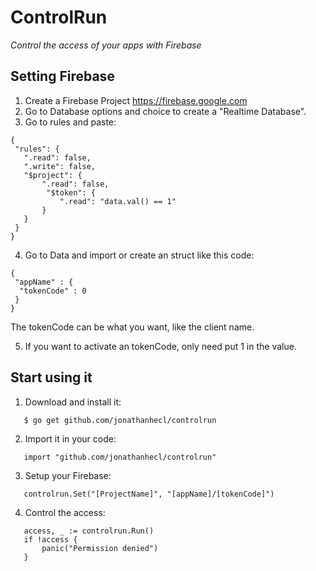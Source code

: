 # ControlRun
_Control the access of your apps with Firebase_

## Setting Firebase
 1. Create a Firebase Project  https://firebase.google.com
 2. Go to Database options and choice to create a "Realtime Database".
 3. Go to rules and paste:
 ```
{
  "rules": {
    ".read": false,
    ".write": false,
    "$project": {
    	".read": false,
	     "$token": {
            ".read": "data.val() == 1"
      	}
    }
  }
}
```
 4. Go to Data and import or create an struct like this code:
```
{
 "appName" : {
  "tokenCode" : 0
 }
}
```
The tokenCode can be what you want, like the client name.

 5. If you want to activate an tokenCode, only need put 1 in the value.

## Start using it
 1.  Download and install it:
 ```
    $ go get github.com/jonathanhecl/controlrun
 ``` 
 2.  Import it in your code:
 ```
    import "github.com/jonathanhecl/controlrun"
 ``` 
 3. Setup your Firebase:
 ```
    controlrun.Set("[ProjectName]", "[appName]/[tokenCode]")
 ``` 
 4. Control the access:
 ```
    access, _ := controlrun.Run()
    if !access {
    	panic("Permission denied")
    }
 ```
